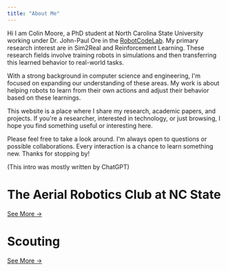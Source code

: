 ```yaml
---
title: "About Me"
---
```


Hi I am Colin Moore, a PhD student at North Carolina State University working under Dr. John-Paul Ore in the [RobotCodeLab](https://robotcodelab.com/). My primary research interest are in Sim2Real and Reinforcement Learning. These research fields involve training robots in simulations and then transferring this learned behavior to real-world tasks.

With a strong background in computer science and engineering, I'm focused on expanding our understanding of these areas. My work is about helping robots to learn from their own actions and adjust their behavior based on these learnings.

This website is a place where I share my research, academic papers, and projects. If you're a researcher, interested in technology, or just browsing, I hope you find something useful or interesting here.

Please feel free to take a look around. I'm always open to questions or possible collaborations. Every interaction is a chance to learn something new. Thanks for stopping by!

(This intro was mostly written by ChatGPT)

# The Aerial Robotics Club at NC State

[See More →](/organizations/arc)

# Scouting

[See More →](/organizations/bsa)